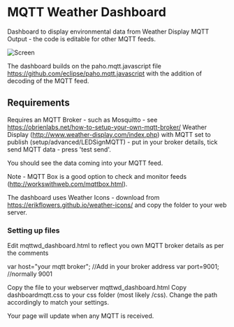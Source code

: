 # MQTT Weather Dashboard 

Dashboard to display environmental data from Weather Display MQTT Output - the code is editable for other MQTT feeds.

![Screen](https://github.com/ucl-casa-ce/wd-mqtt-dashboard/blob/master/Screenshot%202020-01-20%20at%2011.49.16.png)

The dashboard builds on the paho.mqtt.javascript file https://github.com/eclipse/paho.mqtt.javascript with the addition of decoding of the MQTT feed.

## Requirements


Requires an MQTT Broker - such as Mosquitto  - see https://obrienlabs.net/how-to-setup-your-own-mqtt-broker/ 
Weather Display (http://www.weather-display.com/index.php) with MQTT set to publish (setup/advanced/LEDSignMQTT) - put in your broker details, tick send MQTT data - press 'test send'. 

You should see the data coming into your MQTT feed. 

Note - MQTT Box is a good option to check and monitor feeds (http://workswithweb.com/mqttbox.html).

The dashboard uses Weather Icons - download from https://erikflowers.github.io/weather-icons/ and copy the folder to your web server.

### Setting up files 

Edit mqttwd_dashboard.html  to reflect you own MQTT broker details as per the comments

var host="your mqtt broker"; //Add in your broker address
var port=9001; //normally 9001

Copy the file to your webserver mqttwd_dashboard.html 
Copy dashboardmqtt.css to your css folder (most likely /css). Change the path accordingly to match your settings.

Your page will update when any MQTT is received.



